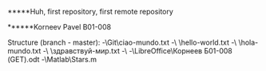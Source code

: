 *****Huh, first repository, first remote repository

******Korneev Pavel B01-008


Structure (branch - master):
-\Git\ciao-mundo.txt
 -\   \hello-world.txt
  -\   \hola-mundo.txt
   -\   \здравствуй-мир.txt
    -\ 
     -\LibreOffice\Корнеев Б01-008 (GET).odt
      -\Matlab\Stars.m
